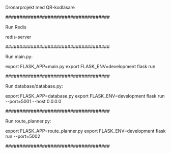 Drönarprojekt med QR-kodläsare

#####################################

Run Redis

redis-server

#####################################

Run main.py:

export FLASK_APP=main.py
export FLASK_ENV=development
flask run

#####################################

Run database/database.py:

export FLASK_APP=database.py
export FLASK_ENV=development
flask run --port=5001 --host 0.0.0.0

#####################################

Run route_planner.py:

export FLASK_APP=route_planner.py
export FLASK_ENV=development
flask run --port=5002

#####################################
